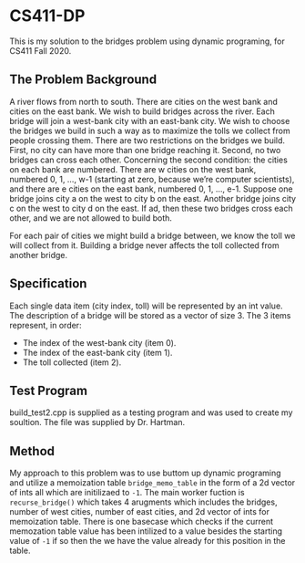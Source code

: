 # CS411-DP

This is my solution to the bridges problem using dynamic programing, for CS411 Fall 2020.

## The Problem Background

A river flows from north to south. There are cities on the west bank and
cities on the east bank. We wish to build bridges across the river. Each
bridge will join a west-bank city with an east-bank city. We wish to choose
the bridges we build in such a way as to maximize the tolls we collect from
people crossing them.
There are two restrictions on the bridges we build. First, no city can have
more than one bridge reaching it. Second, no two bridges can cross each
other.
Concerning the second condition: the cities on each bank are numbered.
There are w cities on the west bank, numbered 0, 1, …, w-1 (starting at
zero, because we’re computer scientists), and there are e cities on the east
bank, numbered 0, 1, …, e-1. Suppose one bridge joins city a on the west to
city b on the east. Another bridge joins city c on the west to city d on the
east. If a<c and b>d, then these two bridges cross each other, and we are
not allowed to build both.  

For each pair of cities we might build a bridge between, we know the toll we
will collect from it. Building a bridge never affects the toll collected from
another bridge.  

## Specification

Each single data item (city index, toll) will be represented by an int value.
The description of a bridge will be stored as a vector<int> of size 3.
The 3 items represent, in order:
 - The index of the west-bank city (item 0).
 - The index of the east-bank city (item 1).
 - The toll collected (item 2).

## Test Program

build_test2.cpp is supplied as a testing program and was used to create my soultion. The file was supplied by Dr. Hartman.

## Method

My approach to this problem was to use buttom up dynamic programing and utilize a memoization table ``bridge_memo_table`` in the form of a 2d vector of ints all which are initilizaed to ``-1``. 
The main worker fuction is ``recurse_bridge()`` which takes 4 arugments which includes the bridges, number of west cities, number of east cities, and 2d vector of ints for memoization table. 
There is one basecase which checks if the current memozation table value has been intilized to a value besides the starting value of ``-1`` if so then the we have the value already for this position in the table. 

